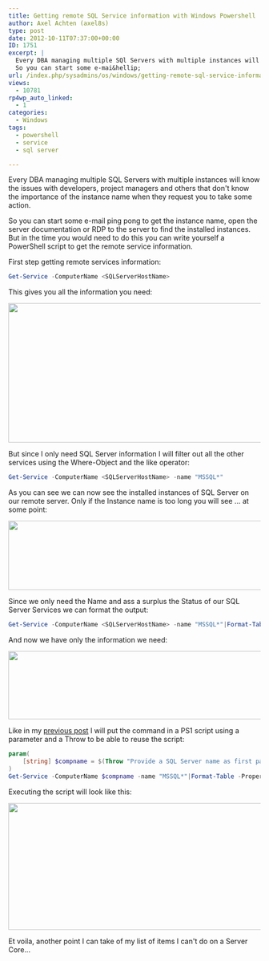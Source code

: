 ```yaml
---
title: Getting remote SQL Service information with Windows Powershell
author: Axel Achten (axel8s)
type: post
date: 2012-10-11T07:37:00+00:00
ID: 1751
excerpt: |
  Every DBA managing multiple SQl Servers with multiple instances will know the issues with developpers, project managers and others that don't know the importance of the instancename when they request you to take some action.
  So you can start some e-mai&hellip;
url: /index.php/sysadmins/os/windows/getting-remote-sql-service-information/
views:
  - 10781
rp4wp_auto_linked:
  - 1
categories:
  - Windows
tags:
  - powershell
  - service
  - sql server

---
```

Every DBA managing multiple SQL Servers with multiple instances will know the issues with developers, project managers and others that don't know the importance of the instance name when they request you to take some action.
  
So you can start some e-mail ping pong to get the instance name, open the server documentation or RDP to the server to find the installed instances. But in the time you would need to do this you can write yourself a PowerShell script to get the remote service information.
  
First step getting remote services information:

```PowerShell
Get-Service -ComputerName <SQLServerHostName>
```

This gives you all the information you need:

<div class="image_block">
  <a href="/wp-content/uploads/users/axel8s/PSSQLService1.PNG?mtime=1349948019"><img alt="" src="/wp-content/uploads/users/axel8s/PSSQLService1.PNG?mtime=1349948019" width="646" height="278" /></a>
</div>

But since I only need SQL Server information I will filter out all the other services using the Where-Object and the like operator:

```PowerShell
Get-Service -ComputerName <SQLServerHostName> -name "MSSQL*"
```

As you can see we can now see the installed instances of SQL Server on our remote server. Only if the Instance name is too long you will see ... at some point:

<div class="image_block">
  <a href="/wp-content/uploads/users/axel8s/PSSQLService2.PNG?mtime=1349948026"><img alt="" src="/wp-content/uploads/users/axel8s/PSSQLService2.PNG?mtime=1349948026" width="575" height="138" /></a>
</div>

Since we only need the Name and ass a surplus the Status of our SQL Server Services we can format the output:

```PowerSHell
Get-Service -ComputerName <SQLServerHostName> -name "MSSQL*"|Format-Table -Property Name, Status
```

And now we have only the information we need:

<div class="image_block">
  <a href="/wp-content/uploads/users/axel8s/PSSQLService3.PNG?mtime=1349948035"><img alt="" src="/wp-content/uploads/users/axel8s/PSSQLService3.PNG?mtime=1349948035" width="983" height="136" /></a>
</div>

Like in my [previous post][1] I will put the command in a PS1 script using a parameter and a Throw to be able to reuse the script:

```PowerShell
param(
	[string] $compname = $(Throw "Provide a SQL Server name as first parameter")
)
Get-Service -ComputerName $compname -name "MSSQL*"|Format-Table -Property Name, Status, DisplayName
```
Executing the script will look like this:

<div class="image_block">
  <a href="/wp-content/uploads/users/axel8s/PSSQLService4.PNG?mtime=1349948043"><img alt="" src="/wp-content/uploads/users/axel8s/PSSQLService4.PNG?mtime=1349948043" width="983" height="253" /></a>
</div>

Et voila, another point I can take of my list of items I can't do on a Server Core...

 [1]: /index.php/SysAdmins/OS/Windows/getting-remote-disk-information-with